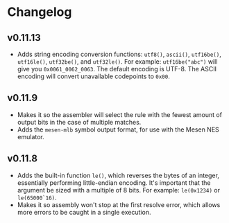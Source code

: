 # Changelog

## v0.11.13

- Adds string encoding conversion functions: `utf8()`, `ascii()`, `utf16be()`,
`utf16le()`, `utf32be()`, and `utf32le()`. For example: `utf16be("abc")` will
give you `0x0061_0062_0063`. The default encoding is UTF-8. The ASCII encoding
will convert unavailable codepoints to `0x00`.

## v0.11.9

- Makes it so the assembler will select the rule with the fewest amount of
output bits in the case of multiple matches.
- Adds the `mesen-mlb` symbol output format, for use with the Mesen NES emulator.

## v0.11.8

- Adds the built-in function `le()`, which reverses the bytes of an integer,
essentially performing little-endian encoding. It's important that the
argument be sized with a multiple of 8 bits. For example: `le(0x1234)`
or ```le(65000`16)```.
- Makes it so assembly won't stop at the first resolve error, which allows
more errors to be caught in a single execution.